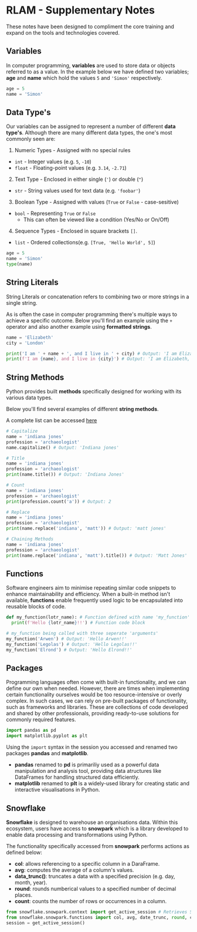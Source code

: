 # RLAM - Supplementary Notes

These notes have been designed to compliment the core training and expand on the tools and technologies covered.

## Variables

In computer programming, **variables** are used to store data or objects referred to as a value. In the example below we have defined two variables; **age** and **name** which hold the values `5` and `'Simon'` respectively. 

```py
age = 5
name = 'Simon'
```

## Data Type's

Our variables can be assigned to represent a number of different **data type's**. Although there are many different data types, the one's most commonly seen are:

1. Numeric Types - Assigned with no special rules
  - `int` - Integer values (e.g. `5`, `-10`)
  - `float` - Floating-point values (e.g. `3.14`, `-2.71`)

2. Text Type - Enclosed in either single (`'`) or double (`"`)
  - `str` - String values used for text data (e.g. `'foobar'`)

3. Boolean Type - Assigned with values (`True` or `False` - case-sesitive)
  - `bool` - Representing `True` or `False`
    - This can often be viewed like a condition (Yes/No or On/Off)

4. Sequence Types - Enclosed in square brackets `[]`.
  - `list` - Ordered collections(e.g. `[True, 'Hello World', 5]`)


```py
age = 5
name = 'Simon'
type(name)
```

## String Literals

String Literals or concatenation refers to combining two or more strings in a single string. 

As is often the case in computer programming there's multiple ways to achieve a specific outcome. Below you'll find an example using the `+` operator and also another example using **formatted strings**.

```py
name = 'Elizabeth'
city = 'London'

print('I am ' + name + ', and I live in ' + city) # Output: 'I am Elizabeth, and I like in London'
print(f'I am {name}, and I live in {city}') # Output: 'I am Elizabeth, and I like in London'
```

## String Methods

Python provides built **methods** specifically designed for working with its various data types. 

Below you'll find several examples of different **string methods**. 

A complete list can be accessed [here](https://docs.python.org/3/library/stdtypes.html#string-methods)

```py
# Capitalize
name = 'indiana jones'
profession = 'archaeologist'
name.capitalize() # Output: 'Indiana jones'

# Title 
name = 'indiana jones'
profession = 'archaeologist'
print(name.title()) # Output: 'Indiana Jones'

# Count
name = 'indiana jones'
profession = 'archaeologist'
print(profession.count('a')) # Output: 2

# Replace
name = 'indiana jones'
profession = 'archaeologist'
print(name.replace('indiana', 'matt')) # Output: 'matt jones'

# Chaining Methods
name = 'indiana jones'
profession = 'archaeologist'
print(name.replace('indiana', 'matt').title()) # Output: 'Matt Jones'
```

## Functions

Software engineers aim to minimise repeating similar code snippets to enhance maintainability and efficiency. When a built-in method isn't available, **functions** enable frequently used logic to be encapsulated into reusable blocks of code.

```py
def my_function(lotr_name): # Function defined with name 'my_function'
  print(f'Hello {lotr_name}!!') # Function code block

# my_function being called with three seperate 'arguments' 
my_function('Arwen') # Output: 'Hello Arwen!!'
my_function('Legolas') # Output: 'Hello Legolas!!'
my_function('Elrond') # Output: 'Hello Elrond!!'
```

## Packages 

Programming languages often come with built-in functionality, and we can define our own when needed. However, there are times when implementing certain functionality ourselves would be too resource-intensive or overly complex. In such cases, we can rely on pre-built packages of functionality, such as frameworks and libraries. These are collections of code developed and shared by other professionals, providing ready-to-use solutions for commonly required features.

```py
import pandas as pd
import matplotlib.pyplot as plt
```

Using the `import` syntax in the session you accessed and renamed two packages **pandas** and **matplotlib**.

- **pandas** renamed to **pd** is primariliy used as a powerful data manipulation and analysis tool, providing data atructures like DataFrames for handling structured data efficiently.
- **matplotlib** renamed to **plt** is a widely-used library for creating static and interactive visualisations in Python. 

## Snowflake 

**Snowflake** is designed to warehouse an organisations data. Within this ecosystem, users have access to **snowpark** which is a library developed to enable data processing and transformations using Python. 

The functionality specifically accessed from **snowpark** performs actions as defined below:
- **col**: allows referencing to a specific column in a DaraFrame.
- **avg**: computes the average of a column's values.
- **data_trunc()**: truncates a data with a specified precision (e.g. day, month, year).
- **round**: rounds numberical values to a specified number of decimal places.
- **count**: counts the number of rows or occurrences in a column.


```py
from snowflake.snowpark.context import get_active_session # Retrieves Snowflake session allowing users to connect to their database.
from snowflake.snowpark.functions import col, avg, date_trunc, round, count
session = get_active_session()
```